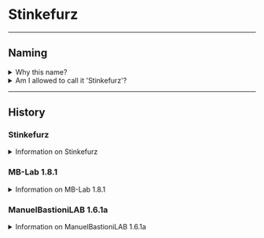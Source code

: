 
# Stinkefurz

---

## Naming

<details>
<summary>Why this name?</summary>
This will be a very bad derivative of the former MB-Lab. I will remove some functions, which I do not need and this won't be a Blender Addon.
Additionally I won't be able in the future to work on this project. So it is just a smelly project, which I will use for one single use and never touch it again.
</details>

<details>
<summary>Am I allowed to call it 'Stinkefurz'?</summary>
me: Are there any restrictions why I shouldn't call my derivative of MB-Lab "Stinkefurz" ?

ChatGPT: From a legal and licensing perspective, there is no restriction in the AGPL-3.0 that would prevent you from naming your derivative project "Stinkefurz." You are free to choose any name for your project as long as you comply with the license terms, such as maintaining the same AGPL-3.0 license, providing proper attribution, and making the source code available.

However, there are a few practical considerations to keep in mind when naming your project:
1. Professionalism and Perception:

    The name of your project can impact how it is perceived by the community, potential users, and contributors. A name like "Stinkefurz" (which translates to "stinky fart" in English) might be viewed as humorous or whimsical, but it might also be seen as unprofessional depending on your target audience. Consider how the name aligns with the purpose and tone of your project.

2. Searchability and Branding:

    A name that is unique but also descriptive can help with branding and searchability. If you want your project to be taken seriously and easily found by users who might be interested in it, choosing a name that reflects its function or its improvements over the original project could be beneficial.

3. Trademark Considerations:

    While "Stinkefurz" is unlikely to be a trademarked term, it's always good to ensure that the name you choose doesn't infringe on any existing trademarks, especially if you plan to distribute or commercialize the project.

4. Community and Collaboration:

    If you plan to build a community around your project or attract contributors, the name might influence whether people are drawn to it. A humorous name could be appealing in certain contexts, but it might also limit your audience if it is perceived as too informal.


Conclusion:

Legally, you can name your project "Stinkefurz" without violating the AGPL-3.0 license, as long as you adhere to the license's other conditions. However, consider the broader implications of the name on the project's reception and success in the open-source community. If you're comfortable with these considerations, then there's no restriction preventing you from using that name.
</details>

---

## History

### Stinkefurz

<details>
<summary>Information on Stinkefurz</summary>
Stinkefurz is based off MB-Lab 1.8.1.

This fork is an attempt to use MB-Lab directly with python without using it as a blender plugin to be able to automate character creations.

All original blender models, textures etc. are forked from MB-Lab.
</details>

### MB-Lab 1.8.1

<details>
<summary>Information on MB-Lab 1.8.1</summary>
MB-Lab is a community developed project based off ManuelBastioniLAB.

This fork is an attempt to keep this addon going forward as the original author is no longer developing ManuelBastioniLAB
</details>

### ManuelBastioniLAB 1.6.1a

<details>
<summary>Information on ManuelBastioniLAB 1.6.1a</summary>
We are including this for historical purposes as the website, videos and social media accounts are offline.

The version 1.6.1a of ManuelbastioniLAB, the free and open source character editor for Blender, is still available for download at Direct download: [manuelbastionilab_161a.zip](https://github.com/NumesSanguis/FACSvatar/releases/download/v0.3.4-alpha-release/manuelbastionilab_161a.zip)
</details>
